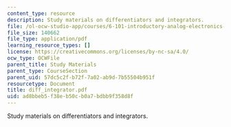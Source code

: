 ```yaml
---
content_type: resource
description: Study materials on differentiators and integrators.
file: /ol-ocw-studio-app/courses/6-101-introductory-analog-electronics-laboratory-spring-2007/ad8bbeb5f38eb50cb0a7bdbb9f358d8f_diff_integrator.pdf
file_size: 140662
file_type: application/pdf
learning_resource_types: []
license: https://creativecommons.org/licenses/by-nc-sa/4.0/
ocw_type: OCWFile
parent_title: Study Materials
parent_type: CourseSection
parent_uid: 57dc5c2f-b72f-7a02-ab9d-7b55504b951f
resourcetype: Document
title: diff_integrator.pdf
uid: ad8bbeb5-f38e-b50c-b0a7-bdbb9f358d8f
---
```

Study materials on differentiators and integrators.